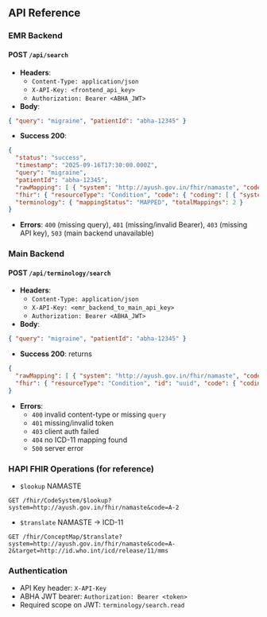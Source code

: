 ## API Reference

### EMR Backend

#### POST `/api/search`
- **Headers**:
  - `Content-Type: application/json`
  - `X-API-Key: <frontend_api_key>`
  - `Authorization: Bearer <ABHA_JWT>`
- **Body**:
```json
{ "query": "migraine", "patientId": "abha-12345" }
```
- **Success 200**:
```json
{
  "status": "success",
  "timestamp": "2025-09-16T17:30:00.000Z",
  "query": "migraine",
  "patientId": "abha-12345",
  "rawMapping": [ { "system": "http://ayush.gov.in/fhir/namaste", "code": "A-2", "display": "Shaqiqa" }, { "system": "http://id.who.int/icd/release/11/mms", "code": "669367341", "display": "Migraine" } ],
  "fhir": { "resourceType": "Condition", "code": { "coding": [ { "system": "http://ayush.gov.in/fhir/namaste", "code": "A-2" }, { "system": "http://id.who.int/icd/release/11/mms", "code": "669367341" } ] } },
  "terminology": { "mappingStatus": "MAPPED", "totalMappings": 2 }
}
```
- **Errors**: `400` (missing query), `401` (missing/invalid Bearer), `403` (missing API key), `503` (main backend unavailable)

### Main Backend

#### POST `/api/terminology/search`
- **Headers**:
  - `Content-Type: application/json`
  - `X-API-Key: <emr_backend_to_main_api_key>`
  - `Authorization: Bearer <ABHA_JWT>`
- **Body**:
```json
{ "query": "migraine", "patientId": "abha-12345" }
```
- **Success 200**: returns
```json
{
  "rawMapping": [ { "system": "http://ayush.gov.in/fhir/namaste", "code": "A-2", "display": "Shaqiqa" }, { "system": "http://id.who.int/icd/release/11/mms", "code": "669367341", "display": "Migraine" } ],
  "fhir": { "resourceType": "Condition", "id": "uuid", "code": { "coding": [ { "system": "http://ayush.gov.in/fhir/namaste", "code": "A-2" }, { "system": "http://id.who.int/icd/release/11/mms", "code": "669367341" } ] } }
}
```
- **Errors**:
  - `400` invalid content-type or missing `query`
  - `401` missing/invalid token
  - `403` client auth failed
  - `404` no ICD-11 mapping found
  - `500` server error

### HAPI FHIR Operations (for reference)
- `$lookup` NAMASTE
```
GET /fhir/CodeSystem/$lookup?system=http://ayush.gov.in/fhir/namaste&code=A-2
```
- `$translate` NAMASTE → ICD-11
```
GET /fhir/ConceptMap/$translate?system=http://ayush.gov.in/fhir/namaste&code=A-2&target=http://id.who.int/icd/release/11/mms
```

### Authentication
- API Key header: `X-API-Key`
- ABHA JWT bearer: `Authorization: Bearer <token>`
- Required scope on JWT: `terminology/search.read`



